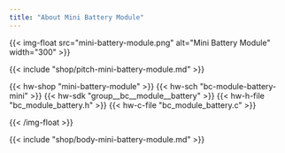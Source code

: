 ```yaml
---
title: "About Mini Battery Module"
---
```


{{< img-float src="mini-battery-module.png" alt="Mini Battery Module" width="300" >}}

{{< include "shop/pitch-mini-battery-module.md" >}}

{{< hw-shop "mini-battery-module" >}}
{{< hw-sch "bc-module-battery-mini" >}}
{{< hw-sdk "group__bc__module__battery" >}}
{{< hw-h-file "bc_module_battery.h" >}}
{{< hw-c-file "bc_module_battery.c" >}}

{{< /img-float >}}

{{< include "shop/body-mini-battery-module.md" >}}
